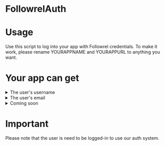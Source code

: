 # FollowrelAuth

# Usage
Use this script to log into your app with Followrel credentials. To make it work, please rename YOURAPPNAME and YOURAPPURL to anything you want.

# Your app can get
<details>
<summary>The user's username</summary>
<p>To get it, use the $_POST['username'] method!</p>
</details>
<details>
<summary>The user's email</summary>
<p>To get it, use the $_POST['email'] method!</p>
</details>
<details>
<summary>Coming soon</summary>
</details>

# Important
Please note that the user is need to be logged-in to use our auth system.
